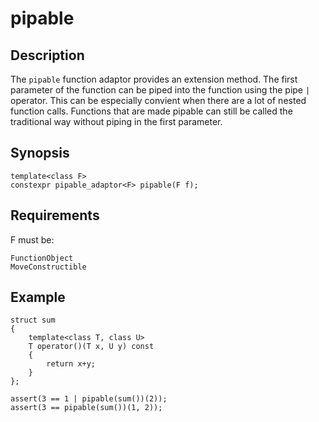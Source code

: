 pipable
=======

Description
-----------

The `pipable` function adaptor provides an extension method. The first
parameter of the function can be piped into the function using the pipe
`|` operator. This can be especially convient when there are a lot of
nested function calls. Functions that are made pipable can still be called
the traditional way without piping in the first parameter.

Synopsis
--------

    template<class F>
    constexpr pipable_adaptor<F> pipable(F f);

Requirements
------------

F must be:

    FunctionObject
    MoveConstructible

Example
-------

    struct sum
    {
        template<class T, class U>
        T operator()(T x, U y) const
        {
            return x+y;
        }
    };

    assert(3 == 1 | pipable(sum())(2));
    assert(3 == pipable(sum())(1, 2));

